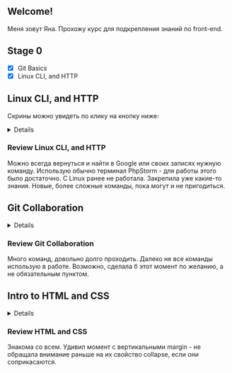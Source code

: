 ## Welcome!
Меня зовут Яна. Прохожу курс для подкрепления знаний по front-end.

## Stage 0
- [x] Git Basics
- [x] Linux CLI, and HTTP

## Linux CLI, and HTTP
Скрины можно увидеть по клику на кнопку ниже:
<details>
<img src="task_linux_cli/1.png" width="300px">

<img src="task_linux_cli/2.png" width="300px">

<img src="task_linux_cli/3.png" width="300px">

<img src="task_linux_cli/4.png" width="300px">
</details>

### Review Linux CLI, and HTTP
Можно всегда вернуться и найти в Google или своих записях нужную команду. 
Использую обычно терминал PhpStorm - для работы этого было достаточно. С Linux ранее не работала.
Закрепила уже какие-то знания. Новые, более сложные команды, пока могут и не пригодиться.

## Git Collaboration
<details>
<img src="task_git_collaboration/1.png" width="300px">

<img src="task_git_collaboration/2.png" width="300px">
</details>

### Review Git Collaboration
Много команд, довольно долго проходить. 
Далеко не все команды использую в работе. Возможно, сделала б этот момент по желанию, а не обязательным пунктом.


## Intro to HTML and CSS
<details>
<img src="task_html_css_intro/1.png" width="300px">

<img src="task_html_css_intro/2.png" width="300px">

<img src="task_html_css_intro/3.png" width="300px">

<img src="task_html_css_intro/4.png" width="300px">
</details>

### Review HTML and CSS
Знакома со всем. Удивил момент с вертикальными margin - не обращала внимание раньше на их свойство collapse, если они соприкасаются.
